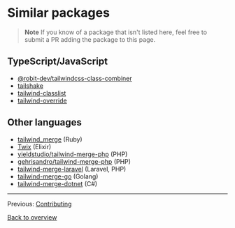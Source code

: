 # Similar packages

> **Note**
> If you know of a package that isn't listed here, feel free to submit a PR adding the package to this page.

## TypeScript/JavaScript

-   [@robit-dev/tailwindcss-class-combiner](https://www.npmjs.com/package/@robit-dev/tailwindcss-class-combiner)
-   [tailshake](https://www.npmjs.com/package/tailshake)
-   [tailwind-classlist](https://www.npmjs.com/package/tailwind-classlist)
-   [tailwind-override](https://www.npmjs.com/package/tailwind-override)

## Other languages

-   [tailwind_merge](https://rubygems.org/gems/tailwind_merge) (Ruby)
-   [Twix](https://hex.pm/packages/twix) (Elixir)
-   [yieldstudio/tailwind-merge-php](https://packagist.org/packages/yieldstudio/tailwind-merge-php) (PHP)
-   [gehrisandro/tailwind-merge-php](https://packagist.org/packages/gehrisandro/tailwind-merge-php) (PHP)
-   [tailwind-merge-laravel](https://packagist.org/packages/gehrisandro/tailwind-merge-laravel) (Laravel, PHP)
-   [tailwind-merge-go](https://github.com/Oudwins/tailwind-merge-go) (Golang)
-   [tailwind-merge-dotnet](https://github.com/desmondinho/tailwind-merge-dotnet) (C#)

---

Previous: [Contributing](./contributing.md)

[Back to overview](./README.md)
